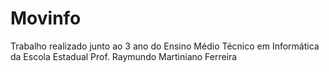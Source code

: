 # Movinfo
Trabalho realizado junto ao 3 ano do Ensino Médio Técnico em Informática da Escola Estadual Prof. Raymundo Martiniano Ferreira
